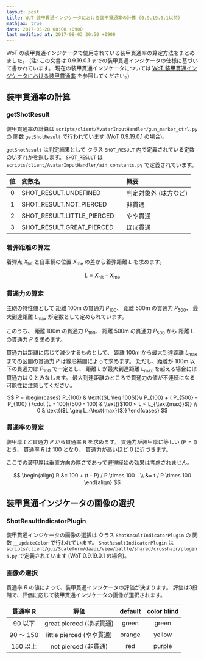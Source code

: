 ```yaml
---
layout: post
title: WoT 装甲貫通インジケータにおける装甲貫通率の計算 (0.9.19.0.1以前)
mathjax: true
date: 2017-05-28 08:00 +0900
last_modified_at: 2017-08-03 20:50 +0900
---
```

WoT の装甲貫通インジケータで使用されている装甲貫通率の算定方法をまとめました。
(注: この文書は 0.9.19.0.1 までの装甲貫通インジケータの仕様に基づいて書かれています。
現在の装甲貫通インジケータについては
[WoT 装甲貫通インジケータにおける装甲貫通率](/2017/08/01/piercingpercent.html)
を参照してください。)

## 装甲貫通率の計算

### getShotResult

装甲貫通率の計算は
`scripts/client/AvatarInputHandler/gun_marker_ctrl.py` の
関数 `getShotResult` で行われています (WoT 0.9.19.0.1 の場合)。

`getShotResult` は判定結果として
クラス `SHOT_RESULT` 内で定義されている定数のいずれかを返します。
`SHOT_RESULT` は `scripts/client/AvatarInputHandler/aih_constants.py` で定義されています。

| 値 | 変数名 | 概要 |
|:---:|:---|:---|
| 0 | SHOT_RESULT.UNDEFINED | 判定対象外 (味方など) |
| 1 | SHOT_RESULT.NOT_PIERCED | 非貫通 |
| 2 | SHOT_RESULT.LITTLE_PIERCED　| やや貫通 |
| 3 | SHOT_RESULT.GREAT_PIERCED | ほぼ貫通 |


### 着弾距離の算定

着弾点 $X_{\text{hit}}$ と自車輌の位置 $X_{\text{me}}$ の差から着弾距離 $L$ を求めます。

$$
L = X_{\text{hit}} - X_\text{me}
$$

### 貫通力の算定

主砲の特性値として
距離 100m の貫通力 $P_{100}$、
距離 500m の貫通力 $P_{500}$、
最大到達距離 $L_{\text{max}}$
が定数として定められています。

このうち、
距離 100m の貫通力 $P_{100}$、
距離 500m の貫通力 $P_{500}$ から
距離 $L$ の貫通力 $P$ を求めます。

貫通力は距離に応じて減少するものとして、
距離 100m から最大到達距離 $L_{\text{max}}$ までの区間の貫通力 $P$ は線形補間によって求めます。
ただし、距離が 100m 以下の貫通力は $P_{100}$ で一定とし、
距離 $L$ が最大到達距離 $L_{\text{max}}$ を超える場合には貫通力は 0 とみなします。
最大到達距離のところで貫通力の値が不連続になる可能性に注意してください。

$$
P =
\begin{cases}
P_{100} & \text{($L \leq 100$)}\\
P_{100} + ( P_{500} - P_{100} ) \cdot (L - 100)/(500 - 100) & \text{($100 < L < L_{\text{max}}$)} \\
0 & \text{($L \geq L_{\text{max}}$)}
\end{cases}
$$


### 貫通率の算定

装甲厚 $t$ と貫通力 $P$ から貫通率 $R$ を求めます。
貫通力が装甲厚に等しい ($P = t$) とき、
貫通率 $R$ は 100 となり、
貫通力が高いほど 0 に近づきます。 

ここでの装甲厚は垂直方向の厚さであって避弾経始の効果は考慮されません。

$$
\begin{align}
R &= 100 + (t - P) / P \times 100　\\
&= t / P \times 100
\end{align}
$$

## 装甲貫通インジケータの画像の選択

### ShotResultIndicatorPlugin

装甲貫通インジケータの画像の選択は
クラス `ShotResultIndicatorPlugin` の
関数 `__updateColor` で行われています。
`ShotResultIndicatorPlugin` は
`scripts/client/gui/Scaleform/daapi/view/battle/shared/crosshair/plugins.py`
で定義されています (WoT 0.9.19.0.1 の場合)。

### 画像の選択

貫通率 $R$ の値によって、装甲貫通インジケータの評価が決まります。
評価は3段階で、評価に応じて装甲貫通インジケータの画像が選択されます。

| 貫通率 R | 評価 | default | color blind |
|:---:|:---:|:---:|:---:|
| 90 以下 | great pierced (ほぼ貫通) | green | green |
| 90 ～ 150 | little pierced (やや貫通) | orange | yellow |
| 150 以上 | not pierced (非貫通) | red | purple |
